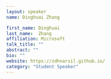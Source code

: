 ```yaml
---
layout: speaker
name: Dinghuai Zhang

first_name: Dinghuai
last_name:  Zhang
affiliation: Microsoft
talk_title: ""
abstract: ""
bio: ""
website: https://zdhnarsil.github.io/
category: "Student Speaker"
---
```

